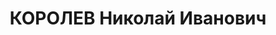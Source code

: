 ---
title: КОРОЛЕВ Николай Иванович
description: 'Род. в 1895, Орловская губ., Брянский уезд, с. Дятьково, русский, обр.:
  высшее, искл. из ВКП(б) в феврале 1937 г. Проживал: Москва, ул. Бутырский Вал, д.
  5/7, кв. 12. Зам. начальника производственного отдела Треста паровозоремонтных заводов
  Наркомата путей сообщения СССР.

  Арестован 30.04.1937. Обв. в вредительстве и шпионаже. Приговор: ВК ВС СССР, 05.11.1937
  – ВМН. Расстрелян 05.11.1937, г.Москва.

  Реабилитирован ВК ВС СССР 22.09.1956'
---